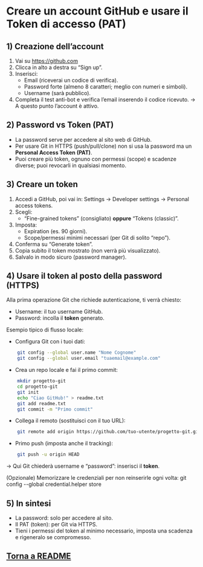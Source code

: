 # Creare un account GitHub e usare il Token di accesso (PAT)

## 1) Creazione dell’account
1. Vai su https://github.com
2. Clicca in alto a destra su “Sign up”.
3. Inserisci:
   - Email (riceverai un codice di verifica).
   - Password forte (almeno 8 caratteri; meglio con numeri e simboli).
   - Username (sarà pubblico).
4. Completa il test anti-bot e verifica l’email inserendo il codice ricevuto.
→ A questo punto l’account è attivo.

## 2) Password vs Token (PAT)
- La password serve per accedere al sito web di GitHub.
- Per usare Git in HTTPS (push/pull/clone) non si usa la password ma un **Personal Access Token (PAT)**.
- Puoi creare più token, ognuno con permessi (scope) e scadenze diverse; puoi revocarli in qualsiasi momento.

## 3) Creare un token
1. Accedi a GitHub, poi vai in: Settings → Developer settings → Personal access tokens.
2. Scegli:
   - “Fine-grained tokens” (consigliato) **oppure** “Tokens (classic)”.
3. Imposta:
   - Expiration (es. 90 giorni).
   - Scope/permessi minimi necessari (per Git di solito “repo”).
4. Conferma su “Generate token”.
5. Copia subito il token mostrato (non verrà più visualizzato).
6. Salvalo in modo sicuro (password manager).

## 4) Usare il token al posto della password (HTTPS)
Alla prima operazione Git che richiede autenticazione, ti verrà chiesto:
- Username: il tuo username GitHub.
- Password: incolla il **token** generato.

Esempio tipico di flusso locale:
- Configura Git con i tuoi dati:
```bash
    git config --global user.name "Nome Cognome"
    git config --global user.email "tuaemail@example.com"
```
- Crea un repo locale e fai il primo commit:
```bash
    mkdir progetto-git
    cd progetto-git
    git init
    echo "Ciao GitHub!" > readme.txt
    git add readme.txt
    git commit -m "Primo commit"
```
- Collega il remoto (sostituisci con il tuo URL):
```bash
    git remote add origin https://github.com/tuo-utente/progetto-git.git
```
- Primo push (imposta anche il tracking):
```bash
    git push -u origin HEAD
```
  → Qui Git chiederà username e “password”: inserisci il **token**.

(Opzionale) Memorizzare le credenziali per non reinserirle ogni volta:
    git config --global credential.helper store

## 5) In sintesi
- La password: solo per accedere al sito.
- Il PAT (token): per Git via HTTPS.
- Tieni i permessi del token al minimo necessario, imposta una scadenza e rigeneralo se compromesso.

## [Torna a README](README.md)
